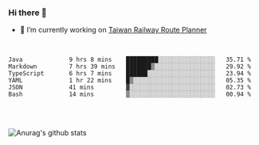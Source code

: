 ### Hi there 👋

- 🔭 I’m currently working on [Taiwan Railway Route Planner](https://github.com/Taiwan-Railway-Route-Planner)

<br/>

<!--START_SECTION:waka-->

```text
Java             9 hrs 8 mins    █████████░░░░░░░░░░░░░░░░   35.71 %
Markdown         7 hrs 39 mins   ███████▒░░░░░░░░░░░░░░░░░   29.92 %
TypeScript       6 hrs 7 mins    ██████░░░░░░░░░░░░░░░░░░░   23.94 %
YAML             1 hr 22 mins    █▒░░░░░░░░░░░░░░░░░░░░░░░   05.35 %
JSON             41 mins         ▓░░░░░░░░░░░░░░░░░░░░░░░░   02.73 %
Bash             14 mins         ▒░░░░░░░░░░░░░░░░░░░░░░░░   00.94 %
```

<!--END_SECTION:waka-->

<br/>
<br/>

![Anurag's github stats](https://github-readme-stats.vercel.app/api?username=DepickereSven&show_icons=true&theme=tokyonight)



<!--
**DepickereSven/DepickereSven** is a ✨ _special_ ✨ repository because its `README.md` (this file) appears on your GitHub profile.

Here are some ideas to get you started:

- 🔭 I’m currently working on ...
- 🌱 I’m currently learning ...
- 👯 I’m looking to collaborate on ...
- 🤔 I’m looking for help with ...
- 💬 Ask me about ...
- 📫 How to reach me: ...
- 😄 Pronouns: ...
- ⚡ Fun fact: ...
-->
